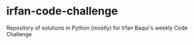 # irfan-code-challenge
Repository of solutions in Python (mostly) for Irfan Baqui's weekly Code Challenge
